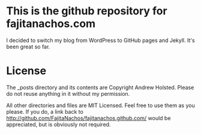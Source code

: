 This is the github repository for fajitanachos.com
==================================================

I decided to switch my blog from WordPress to GitHub pages and Jekyll. It's been great so far. 

License
========

The _posts directory and its contents are Copyright Andrew Holsted. Please do not reuse anything in it without my permission.

All other directories and files are MIT Licensed. Feel free to use them as you please. If you do, a link back to http://github.com/FajitaNachos/fajitanachos.github.com/ would be appreciated, but is obviously not required.
